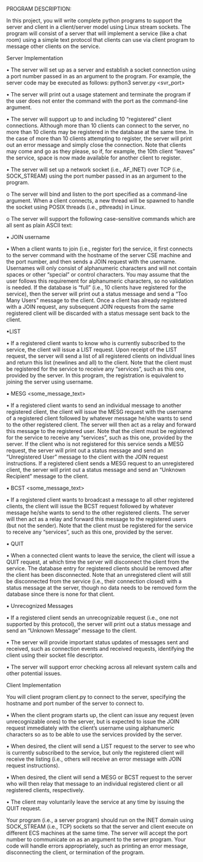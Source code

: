 PROGRAM DESCRIPTION:

In this project, you will write complete python programs to support the server and client in a client/server model using Linux stream sockets. The program will consist of a server that will implement a service (like a chat room) using a simple text protocol that clients can use via client program to message other clients on the service.


Server Implementation

• The server will set up as a server and establish a socket connection using a port number passed in as an argument to the program. For example, the server code may be executed as follows:
python3 server.py <svr_port>

• The server will print out a usage statement and terminate the program if the user does not enter the command with the port as the command-line argument.

• The server will support up to and including 10 “registered” client connections. Although more than 10 clients can connect to the server, no more than 10 clients may be registered in the database at the same time. In the case of more than 10 clients attempting to register, the server will print out an error message and simply close the connection. Note that clients may come and go as they please, so if, for example, the 10th client “leaves” the service, space is now made available for another client to register.

• The server will set up a network socket (i.e., AF_INET) over TCP (i.e., SOCK_STREAM) using the port number passed in as an argument to the program.

  o The server will bind and listen to the port specified as a command-line argument. When a client connects, a new thread will be spawned to handle the socket using POSIX threads (i.e., pthreads) in Linux.
  
  o The server will support the following case-sensitive commands which are all sent as plain ASCII text:
  
▪ JOIN username

  • When a client wants to join (i.e., register for) the service, it first connects to the server command with the hostname of the server CSE machine and the port number, and then sends a JOIN request with the   username. Usernames will only consist of alphanumeric characters and will not contain spaces or other “special” or control characters. You may assume that the user follows this requirement for alphanumeric characters, so no validation is needed. If the database is “full” (i.e., 10 clients have registered for the service), then the server will print out a status message and send a “Too Many Users” message to the client. Once a client has already registered with a JOIN request, any subsequent JOIN requests from the same registered client will be discarded with a status message sent back to the client.

▪LIST

• If a registered client wants to know who is currently subscribed to the service, the client will issue a LIST request. Upon receipt of the LIST request, the server will send a list of all registered clients on individual lines and return this list (newlines and all) to the client. Note that the client must be registered for the service to receive any “services”, such as this one, provided by the server. In this program, the registration is equivalent to joining the server using username.

▪ MESG <username> <some_message_text>

  • If a registered client wants to send an individual message to another registered client, the client will issue the MESG request with the username of a registered client followed by whatever message he/she wants to send to the other registered client. The server will then act as a relay and forward this message to the registered user. Note that the client must be registered for the service to receive any “services”, such as this one, provided by the server. If the client who is not registered for this service sends a MESG request, the server will print out a status message and send an “Unregistered User” message to the client with the JOIN request instructions. If a registered client sends a MESG request to an unregistered client, the server will print out a status message and send an “Unknown Recipient” message to the client.
  
▪ BCST <some_message_text>

  • If a registered client wants to broadcast a message to all other registered clients, the client will issue the BCST request followed by whatever message he/she wants to send to the other registered clients. The server will then act as a relay and forward this message to the registered users (but not the sender). Note that the client must be registered for the service to receive any “services”, such as this one, provided by the server.
  
▪ QUIT

  • When a connected client wants to leave the service, the client will issue a QUIT request, at which time the server will disconnect the client from the service. The database entry for registered clients should be removed after the client has been disconnected. Note that an unregistered client will still be disconnected from the service (i.e., their connection closed) with a status message at the server, though no data needs to be removed form the database since there is none for that client.
  
▪ Unrecognized Messages

  • If a registered client sends an unrecognizable request (i.e., one not supported by this protocol), the server will print out a status message and send an “Unknown Message” message to the client.
  
• The server will provide important status updates of messages sent and received, such as connection events and received requests, identifying the client using their socket file descriptor.

• The server will support error checking across all relevant system calls and other potential issues.


Client Implementation

You will client program client.py to connect to the server, specifying the hostname and port number of the server to connect to.

• When the client program starts up, the client can issue any request (even unrecognizable ones) to the server, but is expected to issue the JOIN request immediately with the client’s username using alphanumeric characters so as to be able to use the services provided by the server.

• When desired, the client will send a LIST request to the server to see who is currently subscribed to the service, but only the registered client will receive the listing (i.e., others will receive an error message with JOIN request instructions).

• When desired, the client will send a MESG or BCST request to the server who will then relay that message to an individual registered client or all registered clients, respectively.

• The client may voluntarily leave the service at any time by issuing the QUIT request.

Your program (i.e., a server program) should run on the INET domain using SOCK_STREAM (i.e., TCP) sockets so that the server and client execute on different ECS machines at the same time. The server will accept the port number to communicate on as an argument to the server program. Your code will handle errors appropriately, such as printing an error message, disconnecting the client, or termination of the program.
